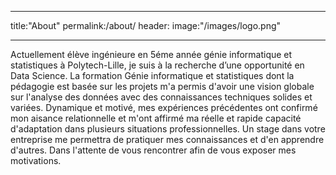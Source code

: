 ___
title:"About"
permalink:/about/
header:
  image:"/images/logo.png"
___
Actuellement élève ingénieure en 5éme année génie informatique et statistiques à Polytech-Lille, je suis à la recherche d’une opportunité en Data Science.
La formation Génie informatique et statistiques dont la pédagogie est basée sur les projets m'a permis d'avoir une vision globale sur l'analyse des données avec des connaissances techniques solides et variées. Dynamique et motivé, mes expériences précédentes ont confirmé mon aisance relationnelle et m'ont affirmé ma réelle et rapide capacité d'adaptation dans plusieurs situations professionnelles.
Un stage dans votre entreprise me permettra de pratiquer mes connaissances et d'en apprendre d'autres.
Dans l'attente de vous rencontrer afin de vous exposer mes motivations.
